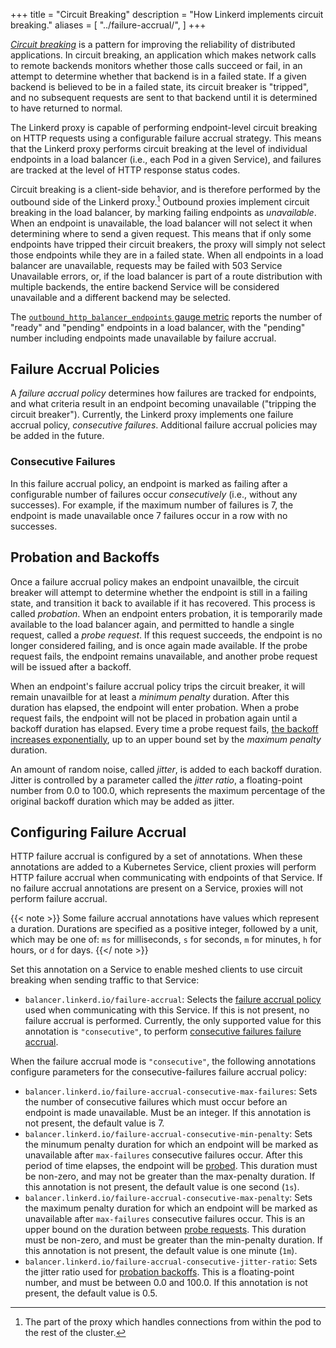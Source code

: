 +++
title = "Circuit Breaking"
description = "How Linkerd implements circuit breaking."
aliases = [
  "../failure-accrual/",
]
+++

[_Circuit breaking_][circuit-breaker] is a pattern for improving the reliability
of distributed applications. In circuit breaking, an application which makes
network calls to remote backends monitors whether those calls succeed or fail,
in an attempt to determine whether that backend is in a failed state. If a
given backend is believed to be in a failed state, its circuit breaker is
"tripped", and no subsequent requests are sent to that backend until it is
determined to have returned to normal.

The Linkerd proxy is capable of performing endpoint-level circuit breaking on
HTTP requests using a configurable failure accrual strategy. This means that the
Linkerd proxy performs circuit breaking at the level of individual endpoints
in a load balancer (i.e., each Pod in a given Service), and failures are tracked
at the level of HTTP response status codes.

Circuit breaking is a client-side behavior, and is therefore performed by the
outbound side of the Linkerd proxy.[^1] Outbound proxies implement circuit
breaking in the load balancer, by marking failing endpoints as _unavailable_.
When an endpoint is unavailable, the load balancer will not select it when
determining where to send a given request. This means that if only some
endpoints have tripped their circuit breakers, the proxy will simply not select
those endpoints while they are in a failed state. When all endpoints in a load
balancer are unavailable, requests may be failed with 503 Service Unavailable
errors, or, if the load balancer is part of a route distribution with multiple
backends, the entire backend Service will be considered unavailable and a
different backend may be selected.

The [`outbound_http_balancer_endpoints` gauge metric][metric] reports the number
of "ready" and "pending" endpoints in a load balancer, with the "pending" number
including endpoints made unavailable by failure accrual.

## Failure Accrual Policies

A _failure accrual policy_ determines how failures are tracked for endpoints,
and what criteria result in an endpoint becoming unavailable ("tripping the
circuit breaker"). Currently, the Linkerd proxy implements one failure accrual
policy, _consecutive failures_. Additional failure accrual policies may be
added in the future.

### Consecutive Failures

In this failure accrual policy, an endpoint is marked as failing after a
configurable number of failures occur _consecutively_ (i.e., without any
successes). For example, if the maximum number of failures is 7, the endpoint is
made unavailable once 7 failures occur in a row with no successes.

## Probation and Backoffs

Once a failure accrual policy makes an endpoint unavailble, the circuit breaker
will attempt to determine whether the endpoint is still in a failing state, and
transition it back to available if it has recovered. This process is called
_probation_. When an endpoint enters probation, it is temporarily made available
to the load balancer again, and permitted to handle a single request, called a
_probe request_. If this request succeeds, the endpoint is no longer considered
failing, and is once again made available. If the probe request fails, the
endpoint remains unavailable, and another probe request will be issued after a
backoff.

When an endpoint's failure accrual policy trips the circuit breaker, it will
remain unavailble for at least a _minimum penalty_ duration. After this duration
has elapsed, the endpoint will enter probation. When a probe request fails, the
endpoint will not be placed in probation again until a backoff duration has
elapsed. Every time a probe request fails, [the backoff increases
exponentially][exp-backoff], up to an upper bound set by the _maximum penalty_
duration.

An amount of random noise, called _jitter_, is added to each backoff
duration. Jitter is controlled by a parameter called the _jitter ratio_, a
floating-point number from 0.0 to 100.0, which represents the maximum percentage
of the original backoff duration which may be added as jitter.

## Configuring Failure Accrual

HTTP failure accrual is configured by a set of annotations. When these
annotations are added to a Kubernetes Service, client proxies will perform
HTTP failure accrual when communicating with endpoints of that Service. If no
failure accrual annotations are present on a Service, proxies will not perform
failure accrual.

{{< note >}}
Some failure accrual annotations have values which represent a duration.
Durations are specified as a positive integer, followed by a unit, which may be
one of: `ms` for milliseconds, `s` for seconds, `m` for minutes, `h` for hours,
or `d` for days.
{{</ note >}}

Set this annotation on a Service to enable meshed clients to use circuit
breaking when sending traffic to that Service:

+ `balancer.linkerd.io/failure-accrual`: Selects the [failure accrual
  policy](#failure-accrual-policies) used
  when communicating with this Service. If this is not present, no failure
  accrual is performed. Currently, the only supported value for this annotation
  is `"consecutive"`, to perform [consecutive failures failure
  accrual](#consecutive-failures).

When the failure accrual mode is `"consecutive"`, the following annotations
configure parameters for the consecutive-failures failure accrual policy:

+ `balancer.linkerd.io/failure-accrual-consecutive-max-failures`: Sets the
  number of consecutive failures which must occur before an endpoint is made
  unavailable. Must be an integer. If this annotation is not present, the
  default value is 7.
+ `balancer.linkerd.io/failure-accrual-consecutive-min-penalty`: Sets the
  minumum penalty duration for which an endpoint will be marked as unavailable
  after `max-failures` consecutive failures occur. After this period of time
  elapses, the endpoint will be [probed](#probation-and-backoffs). This duration
  must be non-zero, and may not be greater than the max-penalty duration. If this
  annotation is not present, the default value is one second (`1s`).
+ `balancer.linkerd.io/failure-accrual-consecutive-max-penalty`: Sets the
  maximum penalty duration for which an endpoint will be marked as unavailable
  after `max-failures` consecutive failures occur. This is an upper bound on the
  duration between [probe requests](#probation-and-backoffs). This duration
  must be non-zero, and must be greater than the min-penalty duration. If this
  annotation is not present, the default value is one minute (`1m`).
+ `balancer.linkerd.io/failure-accrual-consecutive-jitter-ratio`: Sets the
  jitter ratio used for [probation backoffs](#probation-and-backoffs). This is a
  floating-point number, and must be between 0.0 and 100.0. If this annotation
  is not present, the default value is 0.5.

[^1]: The part of the proxy which handles connections from within the pod to the
    rest of the cluster.

[circuit-breaker]: https://www.martinfowler.com/bliki/CircuitBreaker.html
[exp-backoff]:
    https://aws.amazon.com/blogs/architecture/exponential-backoff-and-jitter/
[metric]: ../proxy-metrics/#outbound-xroute-metrics
